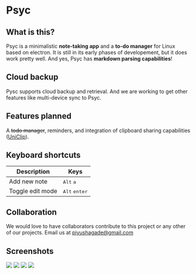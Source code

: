 # Psyc

What is this?
---
Psyc is a minimalistic **note-taking app** and a **to-do manager** for Linux based on electron. It is still in its early phases of developement, but it does work pretty well. And yes, Psyc has **markdown parsing capabilities**!

Cloud backup
---
Pysc supports cloud backup and retrieval. And we are working to get other features like multi-device sync to Psyc.

Features planned
---
A ~~todo manager~~, reminders, and integration of clipboard sharing capabilities ([UniClip](http://piyushagade.xyz/uniclip)).

Keyboard shortcuts
---
Description            | Keys
-----------------------| -----------------------
Add new note            | <kbd>Alt</kbd> <kbd>a</kbd>
Toggle edit mode   | <kbd>Alt</kbd> <kbd>enter</kbd>

Collaboration
---
We would love to have collaborators contribute to this project or any other of our projects. Email us at piyushagade@gmail.com


Screenshots
---
<img src="http://i.imgur.com/3VXEoNd.png"/>

<img src="http://i.imgur.com/fQ9GMMn.png"/>

<img src="http://i.imgur.com/D9KIxra.png"/>

<img src="http://i.imgur.com/U97kkgG.png"/>
